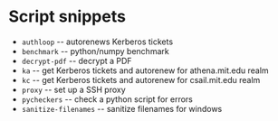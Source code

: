 # Script snippets

* `authloop` -- autorenews Kerberos tickets
* `benchmark` -- python/numpy benchmark
* `decrypt-pdf` -- decrypt a PDF
* `ka` -- get Kerberos tickets and autorenew for athena.mit.edu realm
* `kc` -- get Kerberos tickets and autorenew for csail.mit.edu realm
* `proxy` -- set up a SSH proxy
* `pycheckers` -- check a python script for errors
* `sanitize-filenames` -- sanitize filenames for windows
